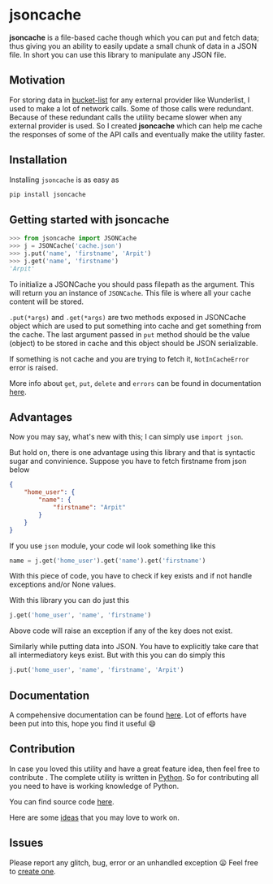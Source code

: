 # jsoncache

**jsoncache** is a file-based cache though which you can put and fetch
data; thus giving you an ability to easily update a small chunk of data in
a JSON file. In short you can use this library to manipulate any JSON file.

## Motivation
For storing data in [bucket-list](https://github.com/arpitbbhayani/bucket-list)
for any external provider like Wunderlist, I used to make a lot of network
calls. Some of those calls were redundant. Because of these redundant calls
the utility became slower when any external provider is used. So I created
**jsoncache** which can help me cache the responses of some of the API calls
and eventually make the utility faster.

## Installation
Installing `jsoncache` is as easy as

```bash
pip install jsoncache
```

## Getting started with jsoncache

```python
>>> from jsoncache import JSONCache
>>> j = JSONCache('cache.json')
>>> j.put('name', 'firstname', 'Arpit')
>>> j.get('name', 'firstname')
'Arpit'
```

To initialize a JSONCache you should pass filepath as the argument. This will
return you an instance of `JSONCache`. This file is where all your cache
content will be stored.

`.put(*args)` and `.get(*args)` are two methods exposed in JSONCache object
which are used to put something into cache and get something from the cache.
The last argument passed in `put` method should be the value (object) to be
stored in cache and this object should be JSON serializable.

If something is not cache and you are trying to fetch it,
`NotInCacheError` error is raised.

More info about `get`, `put`, `delete` and `errors` can be found in
documentation [here](../../wiki).

## Advantages
Now you may say, what's new with this; I can simply use `import json`.

But hold on, there is one advantage using this library and that is syntactic sugar and convinience.
Suppose you have to fetch firstname from json below

```json
{
    "home_user": {
        "name": {
            "firstname": "Arpit"
        }
    }
}
```
If you use `json` module, your code wil look something like this
```python
name = j.get('home_user').get('name').get('firstname')
```

With this piece of code, you have to check if key exists and if not handle exceptions
and/or None values.

With this library you can do just this
```python
j.get('home_user', 'name', 'firstname')
```
Above code will raise an exception if any of the key does not exist.

Similarly while putting data into JSON. You have to explicitly take care that all intermediatory
keys exist. But with this you can do simply this

```python
j.put('home_user', 'name', 'firstname', 'Arpit')
```

## Documentation
A compehensive documentation can be found [here](../../wiki).
Lot of efforts have been put into this, hope you find it useful :smile:

## Contribution
In case you loved this utility and have a great feature idea, then feel free
to contribute . The complete utility is written in
[Python](https://docs.python.org/). So for contributing all you need to have
is working knowledge of Python.

You can find source code [here](https://github.com/arpitbbhayani/jsoncache).

Here are some [ideas](../../wiki/Future-Features) that you may love to work on.

## Issues
Please report any glitch, bug, error or an unhandled exception :frowning: Feel
free to [create one](../../issues/new).
